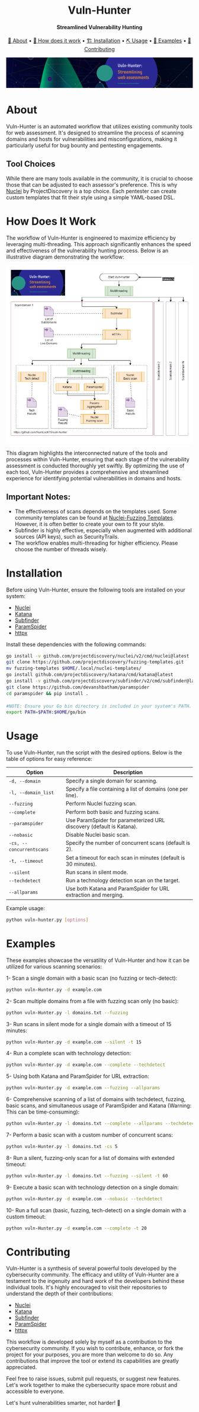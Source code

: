 <h1 align="center">
    Vuln-Hunter
    <br>
</h1>

<h4 align="center">Streamlined Vulnerability Hunting</h4>

<p align="center">
  <a href="#about">📖 About</a> •
  <a href="#How does it work">📖 How does it work</a> •
  <a href="#installation">🏗️ Installation</a> •
  <a href="#usage">⛏️ Usage</a> •
  <a href="#examples">🚀 Examples</a> •
  <a href="#contribution">🤝 Contributing</a>
</p>

![Banner](vuln-hunter-Banner.png)

# About

Vuln-Hunter is an automated workflow that utilizes existing community tools for web assessment. It's designed to streamline the process of scanning domains and hosts for vulnerabilities and misconfigurations, making it particularly useful for bug bounty and pentesting engagements.

## Tool Choices
While there are many tools available in the community, it is crucial to choose those that can be adjusted to each assessor's preference. This is why [Nuclei](https://github.com/projectdiscovery/nuclei) by ProjectDiscovery is a top choice. Each pentester can create custom templates that fit their style using a simple YAML-based DSL.

# How Does It Work

The workflow of Vuln-Hunter is engineered to maximize efficiency by leveraging multi-threading. This approach significantly enhances the speed and effectiveness of the vulnerability hunting process. Below is an illustrative diagram demonstrating the workflow:

![Workflow Diagram](vuln-hunter-workflow.png)

This diagram highlights the interconnected nature of the tools and processes within Vuln-Hunter, ensuring that each stage of the vulnerability assessment is conducted thoroughly yet swiftly. By optimizing the use of each tool, Vuln-Hunter provides a comprehensive and streamlined experience for identifying potential vulnerabilities in domains and hosts. 


## Important Notes:
- The effectiveness of scans depends on the templates used. Some community templates can be found at [Nuclei-Fuzzing Templates](https://github.com/projectdiscovery/fuzzing-templates). However, it is often better to create your own to fit your style.
- Subfinder is highly effective, especially when augmented with additional sources (API keys), such as SecurityTrails.
- The workflow enables multi-threading for higher efficiency. Please choose the number of threads wisely.

# Installation

Before using Vuln-Hunter, ensure the following tools are installed on your system:

- [Nuclei](https://github.com/projectdiscovery/nuclei)
- [Katana](https://github.com/projectdiscovery/katana)
- [Subfinder](https://github.com/projectdiscovery/subfinder)
- [ParamSpider](https://github.com/devanshbatham/ParamSpider)
- [httpx](https://github.com/projectdiscovery/httpx)

Install these dependencies with the following commands:

```bash
go install -v github.com/projectdiscovery/nuclei/v2/cmd/nuclei@latest
git clone https://github.com/projectdiscovery/fuzzing-templates.git
mv fuzzing-templates $HOME/.local/nuclei-templates/
go install github.com/projectdiscovery/katana/cmd/katana@latest
go install -v github.com/projectdiscovery/subfinder/v2/cmd/subfinder@latest
git clone https://github.com/devanshbatham/paramspider
cd paramspider && pip install .

#NOTE: Ensure your Go bin directory is included in your system's PATH. If it's not already set, temporarily add it with:
export PATH=$PATH:$HOME/go/bin
```
# Usage

To use Vuln-Hunter, run the script with the desired options. Below is the table of options for easy reference:

| Option                | Description                                                         |
| --------------------- | ------------------------------------------------------------------- |
| `-d, --domain`        | Specify a single domain for scanning.                               |
| `-l, --domain_list`   | Specify a file containing a list of domains (one per line).         |
| `--fuzzing`           | Perform Nuclei fuzzing scan.                                        |
| `--complete`          | Perform both basic and fuzzing scans.                               |
| `--paramspider`       | Use ParamSpider for parameterized URL discovery (default is Katana).|
| `--nobasic`           | Disable Nuclei basic scan.                                          |
| `-cs, --concurrentscans` | Specify the number of concurrent scans (default is 2).              |
| `-t, --timeout`       | Set a timeout for each scan in minutes (default is 30 minutes).     |
| `--silent`            | Run scans in silent mode.                                           |
| `--techdetect`        | Run a technology detection scan on the target.                      |
| `--allparams`         | Use both Katana and ParamSpider for URL extraction and merging.     |

Example usage:

```bash
python vuln-hunter.py [options]
```
# Examples

These examples showcase the versatility of Vuln-Hunter and how it can be utilized for various scanning scenarios:

1- Scan a single domain with a basic scan (no fuzzing or tech-detect):
``` bash
python vuln-Hunter.py -d example.com
```
2- Scan multiple domains from a file with fuzzing scan only (no basic):
``` bash
python vuln-Hunter.py -l domains.txt --fuzzing
```
3- Run scans in silent mode for a single domain with a timeout of 15 minutes:
``` bash
python vuln-Hunter.py -d example.com --silent -t 15
```
4- Run a complete scan with technology detection:
``` bash
python vuln-Hunter.py -d example.com --complete --techdetect
```
5- Using both Katana and ParamSpider for URL extraction:
``` bash
python vuln-Hunter.py -d example.com --fuzzing --allparams
```
6- Comprehensive scanning of a list of domains with techdetect, fuzzing, basic scans, and simultaneous usage of ParamSpider and Katana (Warning: This can be time-consuming):
``` bash
python vuln-Hunter.py -l domains.txt --complete --allparams --techdetect -cs 4 -t 15
```
7- Perform a basic scan with a custom number of concurrent scans:
``` bash
python vuln-Hunter.py -l domains.txt -cs 5
```
8- Run a silent, fuzzing-only scan for a list of domains with extended timeout:
``` bash
python vuln-Hunter.py -l domains.txt --fuzzing --silent -t 60
```
9- Execute a basic scan with technology detection on a single domain:
``` bash
python vuln-Hunter.py -d example.com --nobasic --techdetect
```
10- Run a full scan (basic, fuzzing, tech-detect) on a single domain with a custom timeout:
``` bash
python vuln-Hunter.py -d example.com --complete -t 20
```

# Contributing

Vuln-Hunter is a synthesis of several powerful tools developed by the cybersecurity community. The efficacy and utility of Vuln-Hunter are a testament to the ingenuity and hard work of the developers behind these individual tools. It's highly encouraged to visit their repositories to understand the depth of their contributions:

- [Nuclei](https://github.com/projectdiscovery/nuclei)
- [Katana](https://github.com/projectdiscovery/katana)
- [Subfinder](https://github.com/projectdiscovery/subfinder)
- [ParamSpider](https://github.com/devanshbatham/ParamSpider)
- [httpx](https://github.com/projectdiscovery/httpx)

This workflow is developed solely by myself as a contribution to the cybersecurity community. If you wish to contribute, enhance, or fork the project for your purposes, you are more than welcome to do so. Any contributions that improve the tool or extend its capabilities are greatly appreciated. 

Feel free to raise issues, submit pull requests, or suggest new features. Let's work together to make the cybersecurity space more robust and accessible to everyone. 

Let's hunt vulnerabilities smarter, not harder! 🚀

